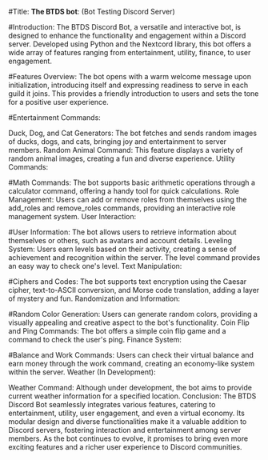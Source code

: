 #Title: **The BTDS bot**: (Bot Testing Discord Server)

#Introduction:
The BTDS Discord Bot, a versatile and interactive bot, is designed to enhance the functionality and engagement within a Discord server. Developed using Python and the Nextcord library, this bot offers a wide array of features ranging from entertainment, utility, finance, to user engagement.

#Features Overview:
The bot opens with a warm welcome message upon initialization, introducing itself and expressing readiness to serve in each guild it joins. This provides a friendly introduction to users and sets the tone for a positive user experience.

#Entertainment Commands:

Duck, Dog, and Cat Generators: The bot fetches and sends random images of ducks, dogs, and cats, bringing joy and entertainment to server members.
Random Animal Command: This feature displays a variety of random animal images, creating a fun and diverse experience.
Utility Commands:

#Math Commands: The bot supports basic arithmetic operations through a calculator command, offering a handy tool for quick calculations.
Role Management: Users can add or remove roles from themselves using the add_roles and remove_roles commands, providing an interactive role management system.
User Interaction:

#User Information: The bot allows users to retrieve information about themselves or others, such as avatars and account details.
Leveling System: Users earn levels based on their activity, creating a sense of achievement and recognition within the server. The level command provides an easy way to check one's level.
Text Manipulation:

#Ciphers and Codes: The bot supports text encryption using the Caesar cipher, text-to-ASCII conversion, and Morse code translation, adding a layer of mystery and fun.
Randomization and Information:

#Random Color Generation: Users can generate random colors, providing a visually appealing and creative aspect to the bot's functionality.
Coin Flip and Ping Commands: The bot offers a simple coin flip game and a command to check the user's ping.
Finance System:

#Balance and Work Commands: Users can check their virtual balance and earn money through the work command, creating an economy-like system within the server.
Weather (In Development):

Weather Command: Although under development, the bot aims to provide current weather information for a specified location.
Conclusion:
The BTDS Discord Bot seamlessly integrates various features, catering to entertainment, utility, user engagement, and even a virtual economy. Its modular design and diverse functionalities make it a valuable addition to Discord servers, fostering interaction and entertainment among server members. As the bot continues to evolve, it promises to bring even more exciting features and a richer user experience to Discord communities.
